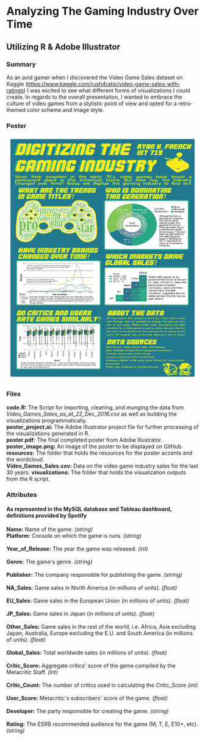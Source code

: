 # Analyzing The Gaming Industry Over Time
## Utilizing R & Adobe Illustrator

### Summary
As an avid gamer when I discovered the Video Game Sales dataset on Kaggle (https://www.kaggle.com/rush4ratio/video-game-sales-with-ratings) I was excited to see what different forms of visualizations I could create. In regards to the overall presentation, I wanted to embrace the culture of video games from a stylistic point of view and opted for a retro-themed color scheme and image style.

### Poster
![Poster](poster_image.png)

### Files
**code.R:** The Script for importing, cleaning, and munging the data from </br> *Video_Games_Sales_as_at_22_Dec_2016.csv* as well as building the visualizations programmatically. </br>
**poster_project.ai:** The Adobe Illustrator project file for further processing of the visualizations generated in R. </br>
**poster.pdf:** The final completed poster from Adobe Illustrator. </br>
**poster_image.png:** An image of the poster to be displayed on GitHub. </br>
**resources:** The folder that holds the resources for the poster accents and the wordcloud. </br>
**Video_Games_Sales.csv:** Data on the video game industry sales for the last 30 years.
**visualizations:** The folder that holds the visualization outputs from the R script. </br>

### Attributes
#### As represented in the MySQL database and Tableau dashboard, definitions provided by Spotify  
**Name:** Name of the game. *(string)* <br/>
**Platform:** Console on which the game is runs. *(string)* <br/>    
**Year_of_Release:** The year the game was released. *(int)* <br/>   
**Genre:** The game's genre. *(string)* <br/>     
**Publisher:** The company responsible for publishing the game. *(string)* <br/>     
**NA_Sales:** Game sales in North America (in millions of units). *(float)* <br/>    
**EU_Sales:** Game sales in the European Union (in millions of units). *(float)* <br/>   
**JP_Sales:** Game sales in Japan (in millions of units). *(float)* <br/>       
**Other_Sales:** Game sales in the rest of the world, i.e. Africa, Asia excluding Japan, Australia, Europe excluding the E.U. and South America (in millions of units). *(float)* <br/>  
**Global_Sales:** Total worldwide sales (in millions of units). *(float)* <br/>   
**Critic_Score:**  Aggregate critics' score of the game compiled by the Metacritic Staff. *(int)* <br/>   
**Critic_Count:**  The number of critics used in calculating the *Critic_Score* *(int)* <br/>    
**User_Score:**  Metacritic's subscribers' score of the game. *(float)* <br/>   
**Developer:**  The party responsible for creating the game. *(string)* <br/>   
**Rating:**  The ESRB recommended audience for the game (M, T, E, E10+, etc). *(string)* <br/>   
